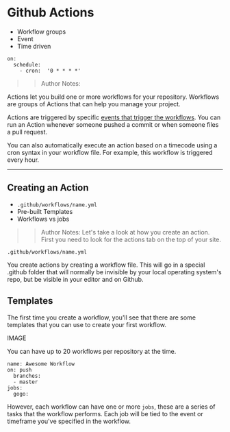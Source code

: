 <!-- .slide: data-state="title" -->

# Github Actions

- Workflow groups
- Event
- Time driven

```
on:
  schedule:
    - cron:  '0 * * * *'
```

> > Author Notes:

Actions let you build one or more workflows for your repository. Workflows are groups of Actions that can help you manage your project.

Actions are triggered by specific [events that trigger the workflows](https://help.github.com/en/articles/events-that-trigger-workflows). You can run an Action whenever someone pushed a commit or when someone files a pull request.

You can also automatically execute an action based on a timecode using a cron syntax in your workflow file. For example, this workflow is triggered every hour.

---

## Creating an Action

- `.github/workflows/name.yml`
- Pre-built Templates
- Workflows vs jobs

> > Author Notes: Let's take a look at how you create an action. First you need to look for the actions tab on the top of your site.

`.github/workflows/name.yml`

You create actions by creating a workflow file. This will go in a special .github folder that will normally be invisible by your local operating system's repo, but be visible in your editor and on Github.

## Templates

The first time you create a workflow, you'll see that there are some templates that you can use to create your first workflow.

IMAGE

You can have up to 20 workflows per repository at the time.

```
name: Awesome Workflow
on: push
  branches:
  - master
jobs:
  gogo:
```

However, each workflow can have one or more `jobs`, these are a series of tasks that the workflow performs. Each job will be tied to the event or timeframe you've specified in the workflow.
